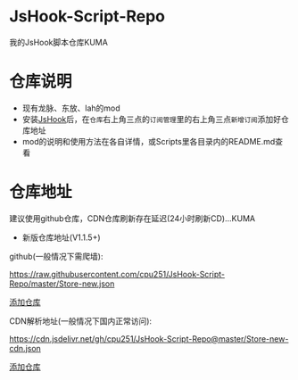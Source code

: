 # JsHook-Script-Repo
我的JsHook脚本仓库KUMA

# 仓库说明
* 现有龙脉、东放、lah的mod
* 安装[JsHook](https://jshook.org/)后，在`仓库`右上角三点的`订阅管理`里的右上角三点`新增订阅`添加好仓库地址
* mod的说明和使用方法在各自详情，或Scripts里各目录内的README.md查看

# 仓库地址

建议使用github仓库，CDN仓库刷新存在延迟(24小时刷新CD)...KUMA

- 新版仓库地址(V1.1.5+)

github(一般情况下需爬墙):

https://raw.githubusercontent.com/cpu251/JsHook-Script-Repo/master/Store-new.json

[添加仓库](jshook://store?url=https://raw.githubusercontent.com/cpu251/JsHook-Script-Repo/master/Store-new.json)

CDN解析地址(一般情况下国内正常访问):

https://cdn.jsdelivr.net/gh/cpu251/JsHook-Script-Repo@master/Store-new-cdn.json

[添加仓库](jshook://store?url=https://cdn.jsdelivr.net/gh/cpu251/JsHook-Script-Repo@master/Store-new-cdn.json)